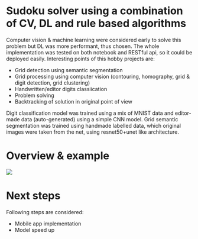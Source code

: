 # Sudoku solver using a combination of CV, DL and rule based algorithms
Computer vision & machine learning were considered early to solve this problem but DL was more performant, thus chosen. The whole implementation was tested on both notebook and RESTful api, so it could be deployed easily.
Interesting points of this hobby projects are:
- Grid detection using semantic segmentation
- Grid processing using computer vision (contouring, homography, grid & digit detection, grid clustering)
- Handwritten/editor digits classiication
- Problem solving
- Backtracking of solution in original point of view

Digit classification model was trained using a mix of MNIST data and editor-made data (auto-generated) using a simple CNN model. Grid semantic segmentation was trained using handmade labelled data, which original images were taken from the net, using resnet50+unet like architecture.

# Overview & example

![](/assets/example1.png)

# Next steps
Following steps are considered:
- Mobile app implementation
- Model speed up
